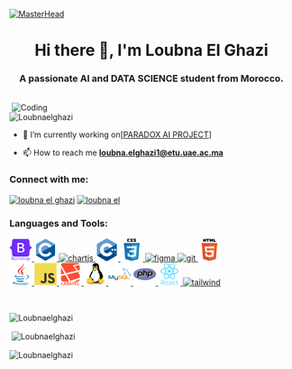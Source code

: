 [![MasterHead](https://developers.giphy.com/branch/master/static/api-512d36c09662682717108a38bbb5c57d.gif)](https://Loubnaelghazi.io)


<h1 align="center">Hi there 👋, I'm Loubna El Ghazi</h1>

<h3 align="center">A passionate AI and DATA SCIENCE student from Morocco.</h3>
<br>
<img align="right" alt="Coding" width="500" src="https://media.giphy.com/media/L1R1tvI9svkIWwpVYr/giphy.gif">

<p align="left"> <img src="https://komarev.com/ghpvc/?username=Loubnaelghazi&label=Profile%20views&color=0e75b6&style=flat" alt="Loubnaelghazi" /> </p>

- 🔭 I’m currently working on[[PARADOX AI PROJECT](https://github.com/Loubnaelghazi/Paradox-AI)]

- 📫 How to reach me **loubna.elghazi1@etu.uae.ac.ma**

<h3 align="left">Connect with me:</h3>
<p align="left">
<a href="https://www.linkedin.com/in/loubna-el-ghazi-030878254/
" target="blank"><img align="center" src="https://raw.githubusercontent.com/rahuldkjain/github-profile-readme-generator/master/src/images/icons/Social/linked-in-alt.svg" alt="loubna el ghazi" height="30" width="40" /></a>
<a href="https://stackoverflow.com/users/21214793/loubna-el" target="blank"><img align="center" src="https://raw.githubusercontent.com/rahuldkjain/github-profile-readme-generator/master/src/images/icons/Social/stack-overflow.svg" alt="loubna el" height="30" width="40" /></a>
</p>

<h3 align="left">Languages and Tools:</h3>

<p align="left"> <a href="https://getbootstrap.com" target="_blank" rel="noreferrer"> <img src="https://raw.githubusercontent.com/devicons/devicon/master/icons/bootstrap/bootstrap-plain-wordmark.svg" alt="bootstrap" width="40" height="40"/> </a> <a href="https://www.cprogramming.com/" target="_blank" rel="noreferrer"> <img src="https://raw.githubusercontent.com/devicons/devicon/master/icons/c/c-original.svg" alt="c" width="40" height="40"/> </a> <a href="https://www.chartjs.org" target="_blank" rel="noreferrer"> <img src="https://www.chartjs.org/media/logo-title.svg" alt="chartjs" width="40" height="40"/> </a> <a href="https://www.w3schools.com/cpp/" target="_blank" rel="noreferrer"> <img src="https://raw.githubusercontent.com/devicons/devicon/master/icons/cplusplus/cplusplus-original.svg" alt="cplusplus" width="40" height="40"/> </a> <a href="https://www.w3schools.com/css/" target="_blank" rel="noreferrer"> <img src="https://raw.githubusercontent.com/devicons/devicon/master/icons/css3/css3-original-wordmark.svg" alt="css3" width="40" height="40"/> </a> <a href="https://www.figma.com/" target="_blank" rel="noreferrer"> <img src="https://www.vectorlogo.zone/logos/figma/figma-icon.svg" alt="figma" width="40" height="40"/> </a> <a href="https://git-scm.com/" target="_blank" rel="noreferrer"> <img src="https://www.vectorlogo.zone/logos/git-scm/git-scm-icon.svg" alt="git" width="40" height="40"/> </a> <a href="https://www.w3.org/html/" target="_blank" rel="noreferrer">  <img src="https://raw.githubusercontent.com/devicons/devicon/master/icons/html5/html5-original-wordmark.svg" alt="html5" width="40" height="40"/> </a> <br> <a href="https://www.java.com" target="_blank" rel="noreferrer"> <img src="https://raw.githubusercontent.com/devicons/devicon/master/icons/java/java-original.svg" alt="java" width="40" height="40"/> </a> <a href="https://developer.mozilla.org/en-US/docs/Web/JavaScript" target="_blank" rel="noreferrer"> <img src="https://raw.githubusercontent.com/devicons/devicon/master/icons/javascript/javascript-original.svg" alt="javascript" width="40" height="40"/> </a> <a href="https://laravel.com/" target="_blank" rel="noreferrer"> <img src="https://raw.githubusercontent.com/devicons/devicon/master/icons/laravel/laravel-plain-wordmark.svg" alt="laravel" width="40" height="40"/> </a> <a href="https://www.linux.org/" target="_blank" rel="noreferrer"> <img src="https://raw.githubusercontent.com/devicons/devicon/master/icons/linux/linux-original.svg" alt="linux" width="40" height="40"/> </a> <a href="https://www.mysql.com/" target="_blank" rel="noreferrer"> <img src="https://raw.githubusercontent.com/devicons/devicon/master/icons/mysql/mysql-original-wordmark.svg" alt="mysql" width="40" height="40"/> </a> <a href="https://www.php.net" target="_blank" rel="noreferrer"> <img src="https://raw.githubusercontent.com/devicons/devicon/master/icons/php/php-original.svg" alt="php" width="40" height="40"/> </a> <a href="https://reactjs.org/" target="_blank" rel="noreferrer"> <img src="https://raw.githubusercontent.com/devicons/devicon/master/icons/react/react-original-wordmark.svg" alt="react" width="40" height="40"/> </a> <a href="https://tailwindcss.com/" target="_blank" rel="noreferrer"> <img src="https://www.vectorlogo.zone/logos/tailwindcss/tailwindcss-icon.svg" alt="tailwind" width="40" height="40"/> </a> </p>
<br>

<div align="left" > 







<p><img align="center" src="https://github-readme-streak-stats.herokuapp.com/?user=Loubnaelghazi&&theme=tokyonight" alt="Loubnaelghazi" /></p>
<p>&nbsp;<img align="center" src="https://github-readme-stats.vercel.app/api?username=Loubnaelghazi&show_icons=true&locale=en&theme=tokyonight" alt="Loubnaelghazi" /></p>
<p><img align="center" src="https://github-readme-stats.vercel.app/api/top-langs?username=Loubnaelghazi&show_icons=true&locale=en&layout=compact&theme=tokyonight" alt="Loubnaelghazi" /></p>
</div>

